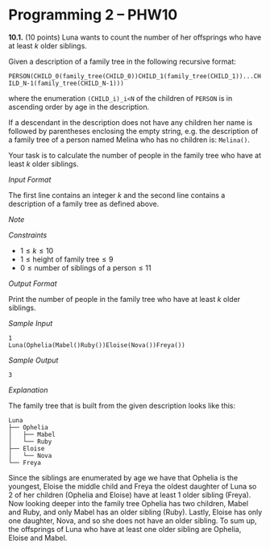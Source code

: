 # Programming 2 &ndash; PHW10

**10.1.** (10 points) Luna wants to count the number of her offsprings who have at least $k$ older siblings.


Given a description of a family tree in the following recursive format:

`PERSON(CHILD_0(family_tree(CHILD_0))CHILD_1(family_tree(CHILD_1))...CHILD_N-1(family_tree(CHILD_N-1)))`

where the enumeration `(CHILD_i)_i<N` of the children of `PERSON` is in ascending order by age in the description.

If a descendant in the description does not have any children her name is followed by parentheses enclosing the empty string, e.g. the description of a family tree of a person named Melina who has no children is: `Melina()`.

Your task is to calculate the number of people in the family tree who have at least $k$ older siblings.

_Input Format_

The first line contains an integer $k$ and the second line contains a description of a family tree as defined above.

_Note_



_Constraints_

* $1 \le k \le 10$
* $1 \le \text{height of family tree} \le 9$
* $0 \le \text{number of siblings of a person} \le 11$

_Output Format_

Print the number of people in the family tree who have at least $k$ older siblings.

_Sample Input_

```
1
Luna(Ophelia(Mabel()Ruby())Eloise(Nova())Freya())
```

_Sample Output_

```
3
```

_Explanation_

The family tree that is built from the given description looks like this:

```
Luna
├── Ophelia
│   ├── Mabel
│   └── Ruby
├── Eloise
│   └── Nova
└── Freya
```

Since the siblings are enumerated by age we have that Ophelia is the youngest, Eloise the middle child and Freya the oldest daughter of Luna so 2 of her children (Ophelia and Eloise) have at least 1 older sibling (Freya). Now looking deeper into the family tree Ophelia has two children, Mabel and Ruby, and only Mabel has an older sibling (Ruby). Lastly, Eloise has only one daughter, Nova, and so she does not have an older sibling. To sum up, the offsprings of Luna who have at least one older sibling are Ophelia, Eloise and Mabel.